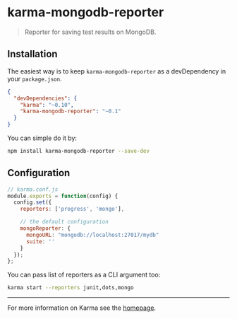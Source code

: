 # karma-mongodb-reporter

> Reporter for saving test results on MongoDB.

## Installation

The easiest way is to keep `karma-mongodb-reporter` as a devDependency in your `package.json`.
```json
{
  "devDependencies": {
    "karma": "~0.10",
    "karma-mongodb-reporter": "~0.1"
  }
}
```

You can simple do it by:
```bash
npm install karma-mongodb-reporter --save-dev
```

## Configuration
```js
// karma.conf.js
module.exports = function(config) {
  config.set({
    reporters: ['progress', 'mongo'],

    // the default configuration
    mongoReporter: {
      mongoURL: "mongodb://localhost:27017/mydb"
      suite: ''
    }
  });
};
```

You can pass list of reporters as a CLI argument too:
```bash
karma start --reporters junit,dots,mongo
```

----

For more information on Karma see the [homepage].


[homepage]: http://karma-runner.github.com
